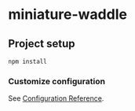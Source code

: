 # miniature-waddle

## Project setup
```
npm install
```

### Customize configuration
See [Configuration Reference](https://cli.vuejs.org/config/).
